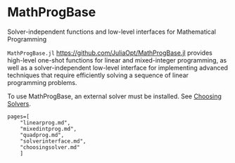 # MathProgBase

Solver-independent functions and low-level interfaces for Mathematical Programming

`MathProgBase.jl` <https://github.com/JuliaOpt/MathProgBase.jl> provides high-level one-shot functions for linear and mixed-integer programming, as well as a solver-independent low-level interface for implementing advanced techniques that require efficiently solving a sequence of linear programming problems.

To use MathProgBase, an external solver must be installed. See [Choosing Solvers](@ref).

```@contents
pages=[
    "linearprog.md",
    "mixedintprog.md",
    "quadprog.md",
    "solverinterface.md",
    "choosingsolver.md"
    ]
```
